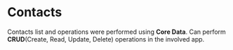 <h1>Contacts</h1>
Contacts list and operations were performed using <b>Core Data</b>.
Can perform <b>CRUD</b>(Create, Read, Update, Delete) operations in the involved app.


